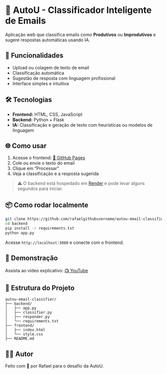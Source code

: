# 🚀 AutoU - Classificador Inteligente de Emails

Aplicação web que classifica emails como **Produtivos** ou **Improdutivos** e sugere respostas automáticas usando IA.

## 🧠 Funcionalidades

- Upload ou colagem de texto de email
- Classificação automática
- Sugestão de resposta com linguagem profissional
- Interface simples e intuitiva

## 🛠️ Tecnologias

- **Frontend:** HTML, CSS, JavaScript
- **Backend:** Python + Flask
- **IA:** Classificação e geração de texto com heurísticas ou modelos de linguagem

## 🌐 Como usar

1. Acesse o frontend: [🔗 GitHub Pages](https://rvwierzba.github.io/autou-email-classifier/)
2. Cole ou envie o texto do email
3. Clique em “Processar”
4. Veja a classificação e a resposta sugerida

> ⚠️ O backend está hospedado em [Render](https://render.com) e pode levar alguns segundos para iniciar.

## 📦 Como rodar localmente

```bash
git clone https://github.com/rafaelgithubusername/autou-email-classifier.git
cd backend
pip install -r requirements.txt
python app.py
```

Acesse `http://localhost:5000` e conecte com o frontend.

## 🎥 Demonstração

Assista ao vídeo explicativo: [📺 YouTube](https://youtube.com/seu-video)

## 📁 Estrutura do Projeto

```
autou-email-classifier/
├── backend/
│   ├── app.py
│   ├── classifier.py
│   ├── responder.py
│   └── requirements.txt
├── frontend/
│   ├── index.html
│   └── style.css
├── README.md
```

## 👨‍💻 Autor

Feito com 💙 por Rafael para o desafio da AutoU.